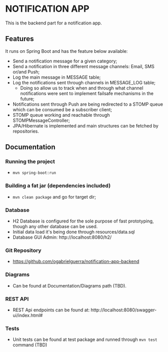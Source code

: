 # NOTIFICATION APP
This is the backend part for a notification app.
## Features
It runs on Spring Boot and has the feature below available:
- Send a notification message for a given category;
- Send a notification in three different message channels: Email, SMS or/and Push;
- Log the main message in MESSAGE table;
- Log the notifications sent through channels in MESSAGE_LOG table;
  - Doing so allow us to track when and through what channel notifications were sent to implement failsafe mechanisms in the future; 
- Notifications sent through Push are being redirected to a STOMP queue which can be consumed be a subscriber client;
- STOMP queue working and reachable through STOMPMessageController;
- JPA/Hibernate is implemented and main structures can be fetched by repositories.

## Documentation
### Running the project
- ```mvn spring-boot:run```
### Building a fat jar (dependencies included)
- ```mvn clean package``` and go for target dir;
### Database
- H2 Database is configured for the sole purpose of fast prototyping, though any other database can be used.
- Initial data load it's being done through resources/data.sql
- Database GUI Admin: http://localhost:8080/h2/
### Git Repository
- https://github.com/ogabrielguerra/notification-app-backend
### Diagrams
- Can be found at Documentation/Diagrams path (TBD).
### REST API
- REST Api endpoints can be found at: http://localhost:8080/swagger-ui/index.html#
### Tests
- Unit tests can be found at test package and runned through ```mvn test``` command (TBD)